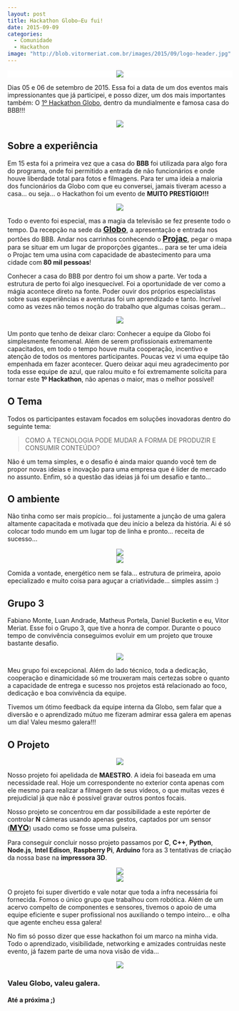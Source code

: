 ```yaml
---
layout: post
title: Hackathon Globo–Eu fui!
date: 2015-09-09
categories:
  - Comunidade
  - Hackathon
image: "http://blob.vitormeriat.com.br/images/2015/09/logo-header.jpg"
---
```


<div align="center" class="image-content" style="background-color: #fff">
  <img src="http://blob.vitormeriat.com.br/images/2015/09/logo-header.jpg">
</div>

Dias 05 e 06 de setembro de 2015. Essa foi a data de um dos eventos mais impressionantes que já participei, e posso dizer, um dos mais importantes também: O <a href="http://hackathonglobo.com/" target="_blank">1º Hackathon Globo</a>, dentro da mundialmente e famosa casa do BBB!!!

<div align="center" class="image-content">
  <img src="http://blob.vitormeriat.com.br/images/2015/09/all.jpg">
</div>

## Sobre a experiência

Em 15 esta foi a primeira vez que a casa do <strong>BBB</strong> foi utilizada para algo fora do programa, onde foi permitido a entrada de não funcionários e onde houve liberdade total para fotos e filmagens. Para ter uma ideia a maioria dos funcionários da Globo com que eu conversei, jamais tiveram acesso a casa… ou seja… o Hackathon foi um evento de <strong>MUITO PRESTÍGIO!!!</strong>

<div align="center" class="image-content">
  <img src="http://blob.vitormeriat.com.br/images/2015/09/hackathon2.jpg">
</div>

Todo o evento foi especial, mas a magia da televisão se fez presente todo o tempo. Da recepção na sede da <a href="http://www.globo.com/" target="_blank"><strong><font size="4">Globo</font></strong></a>, a apresentação e entrada nos portões do BBB. Andar nos carrinhos conhecendo o <a href="http://especial.projac.redeglobo.globo.com/web.html" target="_blank"><strong><font size="4">Projac</font></strong></a>, pegar o mapa para se situar em um lugar de proporções gigantes… para se ter uma ideia o Projac tem uma usina com capacidade de abastecimento para uma cidade com<strong> 80 mil pessoas</strong>!

Conhecer a casa do BBB por dentro foi um show a parte. Ver toda a estrutura de perto foi algo inesquecível. Foi a oportunidade de ver como a mágia acontece direto na fonte. Poder ouvir dos próprios especialistas sobre suas experiências e aventuras foi um aprendizado e tanto. Incrível como as vezes não temos noção do trabalho que algumas coisas geram…

<div align="center" class="image-content">
  <img src="http://blob.vitormeriat.com.br/images/2015/09/equipe.jpg">
</div>

Um ponto que tenho de deixar claro: Conhecer a equipe da Globo foi simplesmente fenomenal. Além de serem profissionais extremamente capacitados, em todo o tempo houve muita cooperação, incentivo e atenção de todos os mentores participantes. Poucas vez vi uma equipe tão empenhada em fazer acontecer. Quero deixar aqui meu agradecimento por toda esse equipe de azul, que ralou muito e foi extremamente solicita para tornar este <strong>1º Hackathon</strong>, não apenas o maior, mas o melhor possível!

## O Tema

Todos os participantes estavam focados em soluções inovadoras dentro do seguinte tema:

> COMO A TECNOLOGIA PODE MUDAR A FORMA DE PRODUZIR E CONSUMIR CONTEÚDO?

Não é um tema simples, e o desafio é ainda maior quando você tem de propor novas ideias e inovação para uma empresa que é líder de mercado no assunto. Enfim, só a questão das ideias já foi um desafio e tanto…

## O ambiente

Não tinha como ser mais propício… foi justamente a junção de uma galera altamente capacitada e motivada que deu início a beleza da história. Ai é só colocar todo mundo em um lugar top de linha e pronto… receita de sucesso…

<div align="center" class="image-content">
  <img src="http://blob.vitormeriat.com.br/images/2015/09/WP_20150905_22_43_33_Raw.jpg">
</div>
<div align="center" class="image-content">
  <img src="http://blob.vitormeriat.com.br/images/2015/09/WP_20150906_03_51_44_Raw.jpg">
</div>

Comida a vontade, energético nem se fala… estrutura de primeira, apoio epecializado e muito coisa para aguçar a criatividade… simples assim :)

## Grupo 3

Fabiano Monte, Luan Andrade, Matheus Portela, Daniel Bucketin e eu, Vitor Meriat. Esse foi o Grupo 3, que tive a honra de compor. Durante o pouco tempo de convivência conseguimos evoluir em um projeto que trouxe bastante desafio.

<div align="center" class="image-content">
  <img src="http://blob.vitormeriat.com.br/images/2015/09/grupo3hack.png">
</div>

Meu grupo foi excepcional. Além do lado técnico, toda a dedicação, cooperação e dinamicidade só me trouxeram mais certezas sobre o quanto a capacidade de entrega e sucesso nos projetos está relacionado ao foco, dedicação e boa convivência da equipe.

Tivemos um ótimo feedback da equipe interna da Globo, sem falar que a diversão e o aprendizado mútuo me fizeram admirar essa galera em apenas um dia! Valeu mesmo galera!!!

## O Projeto

<div align="center" class="image-content">
  <img src="http://blob.vitormeriat.com.br/images/2015/09/projeto.png">
</div>

Nosso projeto foi apelidada de <strong>MAESTRO</strong>. A ideia foi baseada em uma necessidade real. Hoje um correspondente no exterior conta apenas com ele mesmo para realizar a filmagem de seus vídeos, o que muitas vezes é prejudicial já que não é possível gravar outros pontos focais.

Nosso projeto se concentrou em dar possibilidade a este repórter de controlar <strong>N</strong> câmeras usando apenas gestos, captados por um sensor (<a href="https://www.myo.com/" target="_blank"><strong><font size="4">MYO</font></strong></a>) usado como se fosse uma pulseira.

Para conseguir concluir nosso projeto passamos por <strong>C</strong>, <strong>C++</strong>, <strong>Python</strong>, <strong>Node.js</strong>, <strong>Intel Edison</strong>, <strong>Raspberry Pi</strong>, <strong>Arduino</strong> fora as 3 tentativas de criação da nossa base na <strong>impressora 3D</strong>.

<div align="center" class="image-content">
  <img src="http://blob.vitormeriat.com.br/images/2015/09/equipehack.png">
</div>

<div align="center" class="image-content">
  <img src="http://blob.vitormeriat.com.br/images/2015/09/hitech.jpg">
</div>

O projeto foi super divertido e vale notar que toda a infra necessária foi fornecida. Fomos o único grupo que trabalhou com robótica. Além de um acervo compelto de componentes e sensores, tivemos o apoio de uma equipe eficiente e super profissional nos auxiliando o tempo inteiro… e olha que agente encheu essa galera!

No fim só posso dizer que esse hackathon foi um marco na minha vida. Todo o aprendizado, visibilidade, networking e amizades contruidas neste evento, já fazem parte de uma nova visão de vida…

<div align="center" class="image-content">
  <img src="http://blob.vitormeriat.com.br/images/2015/09/final.jpg">
</div>

### Valeu Globo, valeu galera. 
#### Até a próxima ;)